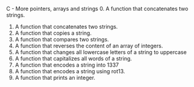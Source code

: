 C - More pointers, arrays and strings
0. A function that concatenates two strings.
1. A function that concatenates two strings.
2. A function that copies a string.
3. A function that compares two strings.
4. A function that reverses the content of an array of integers.
5. A function that changes all lowercase letters of a string to uppercase
6. A function that capitalizes all words of a string.
7. A function that encodes a string into 1337
8. A function that encodes a string using rot13.
9. A function that prints an integer.

